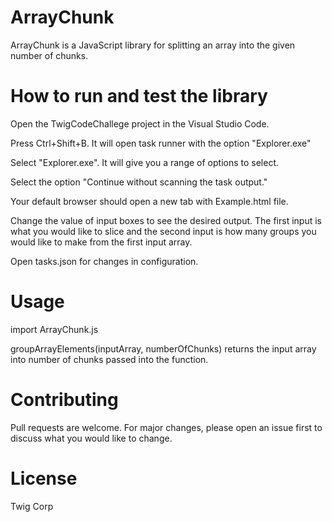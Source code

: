 # ArrayChunk

ArrayChunk is a JavaScript library for splitting an array into the
given number of chunks.

# How to run and test the library

Open the TwigCodeChallege project in the Visual Studio Code.

Press Ctrl+Shift+B. It will open task runner with the option
"Explorer.exe"

Select "Explorer.exe". It will give you a range of options to select.

Select the option "Continue without scanning the task output."

Your default browser should open a new tab with Example.html file.

Change the value of input boxes to see the desired output. The first
input is what you would like to slice and the second input is how many
groups you would like to make from the first input array.

Open tasks.json for changes in configuration.

# Usage

import ArrayChunk.js

groupArrayElements(inputArray, numberOfChunks) returns the input array
into number of chunks passed into the function.

# Contributing

Pull requests are welcome. For major changes, please open an issue
first to discuss what you would like to change.

# License

Twig Corp
